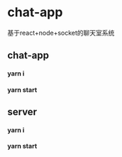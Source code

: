 # chat-app
基于react+node+socket的聊天室系统

## chat-app

#### yarn i 
#### yarn start


## server

#### yarn i
#### yarn start
